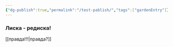```yaml
---
{"dg-publish":true,"permalink":"/test-pablish/","tags":["gardenEntry"]}
---
```


### Лиска - редиска!
[[правда!!!\|правда?]]